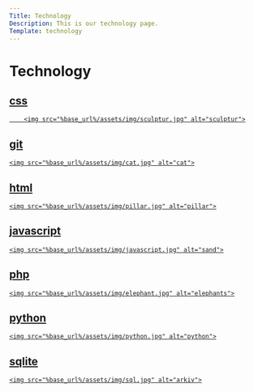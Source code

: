 ```yaml
---
Title: Technology
Description: This is our technology page.
Template: technology
---
```


Technology
===================

<div class="technology-box css">
    <a href="technologies/css">
        <h2>css</h2>
    
        <img src="%base_url%/assets/img/sculptur.jpg" alt="sculptur">
</a>
</div>

<div class="technology-box git">
    <a href="technologies/git">
    <h2>git</h2>
   
    <img src="%base_url%/assets/img/cat.jpg" alt="cat">
</a>
</div>

<div class="technology-box html">
    <a href="technologies/html">
    <h2>html</h2>
    
    <img src="%base_url%/assets/img/pillar.jpg" alt="pillar">
</a>
</div>

<div class="technology-box javascript">
    <a href="technologies/javascript">
    <h2>javascript</h2>
    
    <img src="%base_url%/assets/img/javascript.jpg" alt="sand">
</a>
</div>

<div class="technology-box php">
    <a href="technologies/php">
    <h2>php</h2>
    
    <img src="%base_url%/assets/img/elephant.jpg" alt="elephants">
</a>
</div>

<div class="technology-box python">
    <a href="technologies/python">
    <h2>python</h2>
    
    <img src="%base_url%/assets/img/python.jpg" alt="python">
</a>
</div>

<div class="technology-box sqlite">
    <a href="technologies/sqlite">
    <h2>sqlite</h2>
    
    <img src="%base_url%/assets/img/sql.jpg" alt="arkiv">
</a>
</div>
